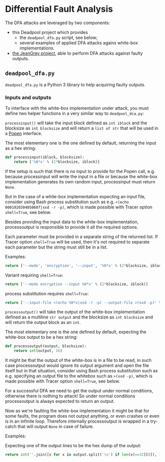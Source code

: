 # Differential Fault Analysis

The DFA attacks are leveraged by two components:

 * this Deadpool project which provides
   * the ```deadpool_dfa.py``` script, see below;
   * several examples of applied DFA attacks agains white-box implementations.
 * [the JeanGrey project](https://github.com/SideChannelMarvels/JeanGrey), able to perform DFA attacks against faulty outputs.

## ```deadpool_dfa.py```

```deadpool_dfa.py``` is a Python 3 library to help acquiring faulty outputs.

### Inputs and outputs

To interface with the white-box implementation under attack, you must define two helper functions in a very similar way to ```deadpool_dca.py```:  

```processinput()``` will take the input block defined as ```int iblock``` and the blocksize as ```int blocksize``` and will return a ```list of str``` that will be used in a [Popen](https://docs.python.org/2/library/subprocess.html) interface.

The most elementary one is the one defined by default, returning the input as a hex string:
```python
def processinput(iblock, blocksize):
    return ['%0*x' % (2*blocksize, iblock)]
```

If the setup is such that there is no input to provide for the Popen call, e.g. because processinput will write the input in a file or because the white-box implementation generates its own random input, processinput must return ```None```.

But in the case of a white-box implementation expecting an input file, consider using Bash process substitution such as e.g. ```<(echo 0001020304050607|xxd -r -p)```, which is made possible with Tracer option ```shell=True```, see below.

Besides providing the input data to the white-box implementation, processoutput is responsible to provide it all the required options.

Each parameter must be provided in a separate string of the returned list. If Tracer option ```shell=True``` will be used, then it's not required to separate each parameter but the string must still be in a list.

Examples:
```python
return ['--mode', 'encryption', '--input', '%0*x' % (2*blocksize, iblock)]
```

Variant requiring ```shell=True```:
```python
return ['--mode encryption --input %0*x' % (2*blocksize, iblock)]
```

process substitution requires ```shell=True```:
```python
return ['--input-file <(echo %0*x|xxd -r -p) --output-file >(xxd -p)' % (2*blocksize, iblock)]
```

```processoutput()``` will take the output of the white-box implementation defined as a multiline ```str output``` and the blocksize as ```int blocksize``` and will return the output block as an ```int```.

The most elementary one is the one defined by default, expecting the white-box output to be a hex string:
```python
def processoutput(output, blocksize):
    return int(output, 16)
```

It might be that the output of the white-box is in a file to be read, in such case processoutput would ignore its output argument and open the file itself but in that situation, consider using Bash process substitution such as e.g. specifying an output file to the whitebox such as ```>(xxd -p)```, which is made possible with Tracer option ```shell=True```, see below.

For a successful DFA we need to get the output under normal conditions, otherwise there is nothing to attack!
So under normal conditions processoutput is always expected to return an output.

Now as we're faulting the white-box implementation it might be that for some faults, the program does not output anything, or even crashes or even is in an infinite loop.
Therefore internally processoutput is wrapped in a try-catch that will output ```None``` in case of failure.

Examples:

Expecting one of the output lines to be the hex dump of the output:
```python
return int(''.join([x for x in output.split('\n') if len(x)==32][0]), 16)
```
